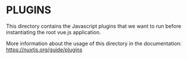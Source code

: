 # PLUGINS

This directory contains the Javascript plugins that we want to run before instantiating the root vue.js application.

More information about the usage of this directory in the documentation:
https://nuxtjs.org/guide/plugins

